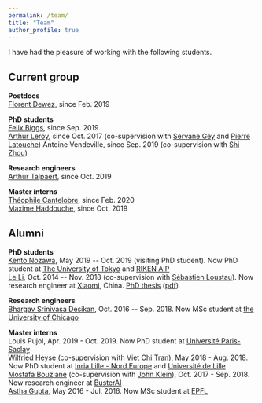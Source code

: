 ```yaml
---
permalink: /team/
title: "Team"
author_profile: true
---
```


I have had the pleasure of working with the following students.

## Current group

**Postdocs**   
[Florent Dewez](https://www.linkedin.com/in/florent-dewez-11783912a/), since Feb. 2019

**PhD students**   
[Felix Biggs](https://www.felixbiggs.com), since Sep. 2019   
[Arthur Leroy](https://arthur-leroy.netlify.app), since Oct. 2017 (co-supervision with [Servane Gey](http://helios.mi.parisdescartes.fr/~gey/) and [Pierre Latouche](http://helios.mi.parisdescartes.fr/~platouch/))
Antoine Vendeville, since Sep. 2019 (co-supervision with [Shi Zhou](https://wp.cs.ucl.ac.uk/shizhou/))   
<!-- and [Jean-François Toussaint](https://fr.wikipedia.org/wiki/Jean-François_Toussaint))    -->

**Research engineers**    
[Arthur Talpaert](https://www.linkedin.com/in/arthur-talpaert-04b446a5/), since Oct. 2019   

**Master interns**      
[Théophile Cantelobre](https://github.com/theophilec), since Feb. 2020   
[Maxime Haddouche](https://www.linkedin.com/in/maxime-haddouche-0b4973163/), since Oct. 2019    


## Alumni

<!-- **Postdocs** -->

**PhD students**       
[Kento Nozawa](https://nzw0301.github.io), May 2019 -- Oct. 2019 (visiting PhD student). Now PhD student at [The University of Tokyo](https://www.u-tokyo.ac.jp/en/) and [RIKEN AIP](https://www.u-tokyo.ac.jp/en/)       
[Le Li](https://www.researchgate.net/scientific-contributions/2108172811_Le_Li), Oct. 2014 -- Nov. 2018 (co-supervision with [Sébastien Loustau](https://www.linkedin.com/in/sébastien-loustau-b57b4555/)). Now research engineer at [Xiaomi](https://www.mi.com/global/about), China. [PhD thesis](https://tel.archives-ouvertes.fr/tel-01970795/) ([pdf](https://tel.archives-ouvertes.fr/tel-01970795/document))        

**Research engineers**     
[Bhargav Srinivasa Desikan](https://github.com/bhargavvader/), Oct. 2016 -- Sep. 2018. Now MSc student at [the University of Chicago](https://www.uchicago.edu)

**Master interns**         
Louis Pujol, Apr. 2019 - Oct. 2019. Now PhD student at [Université Paris-Saclay](https://www.universite-paris-saclay.fr)		     
[Wilfried Heyse](https://www.linkedin.com/in/wilfried-heyse-711008151/) (co-supervision with [Viet Chi Tran](https://perso.math.u-pem.fr/tran.viet-chi/)), May 2018 - Aug. 2018. Now PhD student at [Inria Lille - Nord Europe](https://www.inria.fr/fr/centre-inria-lille-nord-europe) and [Université de Lille](https://www.univ-lille.fr)     
[Mostafa Bouziane](https://www.linkedin.com/in/mostafa-b-49732b11b/) (co-supervision with [John Klein](https://john-klein.github.io)), Oct. 2017 - Sep. 2018. Now research engineer at [BusterAI](https://buster.ai)           
[Astha Gupta](https://github.com/astha736/), May 2016 - Jul. 2016. Now MSc student at [EPFL](https://www.epfl.ch/fr/)    
